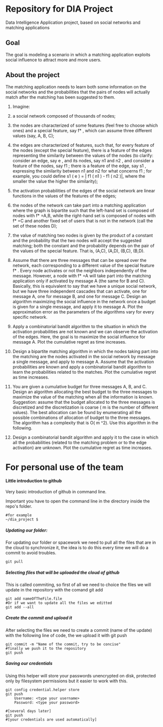 # Repository for DIA Project
Data Intelligence Application project, based on social networks and matching applications

## Goal
The goal is modeling a scenario in which a matching application exploits social influence to attract more and more users. 
## About the project
The matching application needs to learn both some information on the social networks and the probabilities that the pairs of nodes will actually match after the matching has been suggested to them.

1. Imagine:
 1. a social network composed of thousands of nodes;
 2. the nodes are characterized of some features (feel free to choose which ones) and a special feature, say f* , which can assume three different values (say, A, B, C);
 3. the edges are characterized of features, such that, for every feature of the nodes (except the special feature), there is a feature of the edges representing the similarity between the values of the nodes (to clarify: consider an edge, say e , and its nodes, say n1 and n2 , and consider a feature of the nodes, say f1 ; there is a feature of the edge, say s1 , expressing the similarity between n1 and n2 for what concerns f1 ; for example, you could define s1 ( e ) = | f1 ( n1 ) - f1 ( n2 )|, where the smaller the value the higher the similarity);
 4. the activation probabilities of the edges of the social network are linear functions in the values of the features of the edges;
 5. the nodes of the network can take part into a matching application where the graph is bipartite such that the left-hand set is composed of nodes with f* =A,B, while the right-hand set is composed of nodes with f* =C and another fixed set of users that is not in the network (call the set of these nodes D);
 6. the value of matching two nodes is given by the product of a constant and the probability that the two nodes will accept the suggested matching; both the constant and the probability depends on the pair of the values of the special feature. That is, (A,C), (A,D), (B,C), (B,D).

2. Assume that there are three messages that can be spread over the network, each corresponding to a different value of the special feature f* . Every node activates or not the neighbors independently of the message. However, a node with f* =A will take part into the matching application only if activated by message A (the same for B and C). Basically, this is equivalent to say that we have a unique social network, but we have three independent cascades that can activate, one for message A, one for message B, and one for message C. Design an algorithm maximizing the social influence in the network once a budget is given for a single message, and apply it to message A. Plot the approximation error as the parameters of the algorithms vary for every specific network.

3. Apply a combinatorial bandit algorithm to the situation in which the activation probabilities are not known and we can observe the activation of the edges. Here, the goal is to maximize the social influence for message A. Plot the cumulative regret as time increases.

4. Design a bipartite matching algorithm in which the nodes taking part into the matching are the nodes activated in the social network by message a single message, and apply to message A. Assume that the activation probabilities are known and apply a combinatorial bandit algorithm to learn the probabilities related to the matches. Plot the cumulative regret as time increases. 

5. You are given a cumulative budget for three messages A, B, and C. Design an algorithm allocating the best budget to the three messages to maximize the value of the matching when all the information is known. Suggestion: assume that the budget allocated to the three messages is discretized and the discretization is coarse ( m is the number of different values). The best allocation can be found by enumerating all the possible combinations of allocation of budget to the three messages. The algorithm has a complexity that is O( m ^2). Use this algorithm in the following.

6. Design a combinatorial bandit algorithm and apply it to the case in which all the probabilities (related to the matching problem or to the edge activation) are unknown. Plot the cumulative regret as time increases.

# For personal use of the team

#### Little introduction to github
Very basic introduction of github in command line.

Important you have to open the command line in the directory inside the repo's folder.

	#for example
	~/dia_project $ 


##### Updating our folder:
For updating our folder or spacework we need to pull all the files that are in the cloud to synchronize it, the idea is to do this every time we will do a commit to avoid troubles.

	git pull

##### Selecting files that will be uploaded the cloud of github
This is called commiting, so first of all we need to choice the files we will update in the repository with the comand git add

	git add nameOfTheFile.file
	#Or if we want to update all the files we editted
	git add --all

##### Create the commit and upload it
After selecting the files we need to create a commit (name of the update) with the following line of code, the we upload it with git push

	git commit -m "Name of the commit, try to be concise"
	#finally we push it to the repository
	git push

##### Saving our credentials
Using this helper will store your passwords unencrypted on disk, protected only by filesystem permissions but it easier to work with this.

	git config credential.helper store
	git push
		Username: <type your username>
		Password: <type your password>

	#[several days later]
	git push
	#[your credentials are used automatically]



